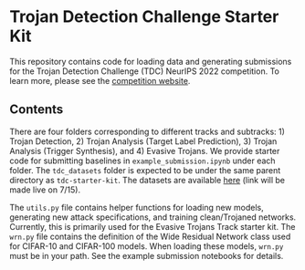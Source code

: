 # Trojan Detection Challenge Starter Kit

This repository contains code for loading data and generating submissions for the Trojan Detection Challenge (TDC) NeurIPS 2022 competition. To learn more, please see the [competition website](https://www.trojandetection.ai/).

## Contents

There are four folders corresponding to different tracks and subtracks: 1) Trojan Detection, 2) Trojan Analysis (Target Label Prediction), 3) Trojan Analysis (Trigger Synthesis), and 4) Evasive Trojans. We provide starter code for submitting baselines in `example_submission.ipynb` under each folder. The `tdc_datasets` folder is expected to be under the same parent directory as `tdc-starter-kit`. The datasets are available [here](https://www.example.com/) (link will be made live on 7/15).

The `utils.py` file contains helper functions for loading new models, generating new attack specifications, and training clean/Trojaned networks. Currently, this is primarily used for the Evasive Trojans Track starter kit. The `wrn.py` file contains the definition of the Wide Residual Network class used for CIFAR-10 and CIFAR-100 models. When loading these models, `wrn.py` must be in your path. See the example submission notebooks for details.
